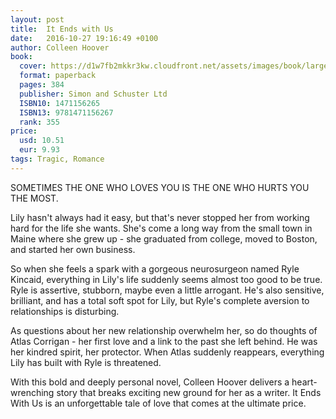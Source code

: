 ```yaml
---
layout: post
title:  It Ends with Us
date:   2016-10-27 19:16:49 +0100
author: Colleen Hoover
book: 
  cover: https://d1w7fb2mkkr3kw.cloudfront.net/assets/images/book/large/9781/4711/9781471156267.jpg
  format: paperback
  pages: 384
  publisher: Simon and Schuster Ltd
  ISBN10: 1471156265
  ISBN13: 9781471156267
  rank: 355
price: 
  usd: 10.51
  eur: 9.93
tags: Tragic, Romance
---
```


SOMETIMES THE ONE WHO LOVES YOU IS THE ONE WHO HURTS YOU THE MOST. 

Lily hasn't always had it easy, but that's never stopped her from working hard for the life she wants. She's come a long way from the small town in Maine where she grew up - she graduated from college, moved to Boston, and started her own business. 

So when she feels a spark with a gorgeous neurosurgeon named Ryle Kincaid, everything in Lily's life suddenly seems almost too good to be true. Ryle is assertive, stubborn, maybe even a little arrogant. He's also sensitive, brilliant, and has a total soft spot for Lily, but Ryle's complete aversion to relationships is disturbing. 

As questions about her new relationship overwhelm her, so do thoughts of Atlas Corrigan - her first love and a link to the past she left behind. He was her kindred spirit, her protector. When Atlas suddenly reappears, everything Lily has built with Ryle is threatened. 

With this bold and deeply personal novel, Colleen Hoover delivers a heart-wrenching story that breaks exciting new ground for her as a writer. It Ends With Us is an unforgettable tale of love that comes at the ultimate price.
